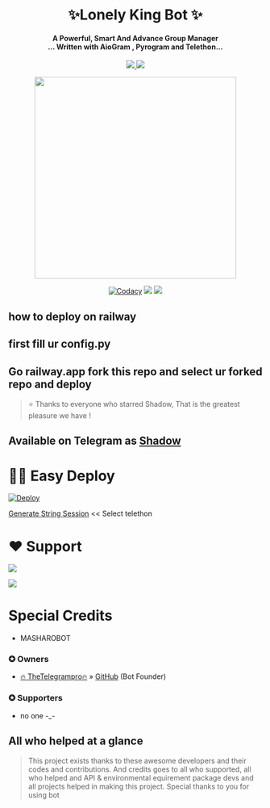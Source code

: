  <h1 align="center"><b>✨Lonely King Bot ✨</b></h1>

<h4 align="center">A Powerful, Smart And Advance Group Manager <br> ... Written with AioGram , Pyrogram and Telethon...</h4>
<p align='center'>
  <a href="https://www.python.org/" alt="made-with-python"> <img src="https://telegra.ph/file/55a6ede16b82dc54a54c8.jpg?style=flat-square&logo=python&color=blue" /> </a>
  <a href="https://github.com/Kdifamily/thanimaiclone/graphs/commit-activity" alt="Maintenance"> <img src="https://img.shields.io/badge/Maintained%3F-yes-green.svg?style=flat-square" /> </a>
</p>

<p align="center"><a href="https://t.me/thanimaisupport"><img src="nh" width="400"></a></p>
<p align="center">
    <a href="https://app.codacy.com/gh/kdifamily/thanimaiclone/dashboard"> <img src="https://img.shields.io/codacy/grade/4d58f2a402b54aed8a7d95f7add45a81?color=brightgreen&logo=codacy&logoColor=green&style=for-the-badge" alt="Codacy" /></a>
    <a href="https://github.com/proTamizhan"> <img src="https://img.shields.io/github/repo-size/TeamOfShadow/Shadow?color=orange&logo=github&logoColor=green&style=for-the-badge" /></a>
    <a href="https://github.com/proTamizhan/"> <img src="https://img.shields.io/github/last-commit/TeamOfShadow/Shadow?color=brown&logo=github&logoColor=green&style=for-the-badge" /></a>
    
## how to deploy on railway
## first fill ur config.py
## Go railway.app fork this repo and select ur forked repo and deploy


> ⭐️ Thanks to everyone who starred Shadow, That is the greatest pleasure we have !

## Available on Telegram as [Shadow](https://t.me/Mr_Shadow_Robot)

# 🏃‍♂️ Easy Deploy 
[![Deploy](https://www.herokucdn.com/deploy/button.svg)](https://heroku.com/deploy?template=https://github.com/proTamizhan/thanimaibot)

[Generate String Session](https://replit.com/@SpEcHiDe/GenerateStringSession)  << Select telethon

# ❤️ Support
<a href="https://t.me/thanimaibots"><img src="https://img.shields.io/badge/Join-Telegram%20Channel-red.svg?logo=Telegram"></a>

<a href="https://t.me/thanimaisupport"><img src="https://img.shields.io/badge/Join-Telegram%20Group-blue.svg?logo=telegram"></a>

 
# Special Credits
- MASHAROBOT

### ✪ Owners
- [🔥 TheTelegrampro🔥](https://t.me/TheTelegrampro) » [GitHub](https://github.com/proTamizhan) (Bot Founder)









### ✪ Supporters
- no one -_-

## All who helped at a glance 

> This project exists thanks to these awesome developers and their codes and contributions.
> And credits goes to all who supported, all who helped and API & environmental equirement package devs and all projects helped in making this project.
> Special thanks to you for using bot
